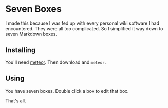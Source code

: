 Seven Boxes
===========

I made this because I was fed up with every personal wiki software I had encountered. They were all too 
complicated. So I simplified it way down to seven Markdown boxes.

Installing
-----------

You'll need [meteor](https://www.meteor.com/). Then download and `meteor`.

Using
-----

You have seven boxes. Double click a box to edit that box.

That's all.